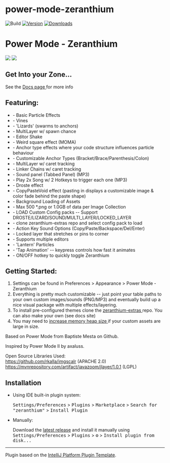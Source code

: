 # power-mode-zeranthium

![Build](https://github.com/cschar/power-mode-zeranthium/workflows/Build/badge.svg)
[![Version](https://img.shields.io/jetbrains/plugin/v/13176-power-mode--zeranthium.svg)](https://plugins.jetbrains.com/plugin/13176-power-mode--zeranthium)
[![Downloads](https://img.shields.io/jetbrains/plugin/d/13176-power-mode--zeranthium.svg)](https://plugins.jetbrains.com/plugin/13176-power-mode--zeranthium)


<!-- Plugin description -->
<h1>Power Mode - Zeranthium </h1>

<img src="https://user-images.githubusercontent.com/296551/86540558-4ea4f880-bed4-11ea-830b-5e3bf25e0cb1.gif" />
<img src="https://user-images.githubusercontent.com/296551/63473991-68b52400-c445-11e9-84dc-e2e5269729d8.png" />
<h2> Get Into your Zone... </h2>

<p> See the <a href="https://cschar.github.io/power-mode-zeranthium/"> Docs page </a> for more info </p>
<h2>Featuring:</h2>


<ul>
  <li>- Basic Particle Effects </li>
  <li>- Vines </li>
  <li>- 'Lizards' (swarms to anchors)</li>
  <li>- MultiLayer w/ spawn chance</li>
  <li>- Editor Shake </li>
  <li>- Weird square effect (MOMA)</li>
  <li>- Anchor type effects where your code structure influences particle behaviour</li>
  <li>- Customizable Anchor Types (Bracket/Brace/Parenthesis/Colon)</li>
  <li>- MultiLayer w/ caret tracking</li>
  <li>- Linker Chains w/ caret tracking</li>
  <li>- Sound panel (Tabbed Panel)  (MP3)</li>
  <li>- Play 2x Song w/ 2 Hotkeys to trigger each one (MP3)</li>
  <li>- Droste effect</li>
  <li>- CopyPasteVoid effect (pasting in displays a customizable image & color fade behind the paste shape)</li>
  <li>- Background Loading of Assets</li>
  <li>- Max 500 *.png or 1.0GB of data per Image Collection</li>
  <li>- LOAD Custom Config packs -- Support DROSTE/LIZARD/SOUND/MULTI_LAYER/LOCKED_LAYER</li>
  <li>- clone zeranthium-extras repo and select config pack to load</li>
  <li>- Action Key Sound Options (Copy/Paste/Backspace/Del/Enter)</li>
  <li>- Locked layer that stretches or pins to corner</li>
  <li>- Supports multiple editors</li>
  <li>- 'Lantern' Particles</li>
  <li>- 'Tap Animation' -- keypress controls how fast it animates</li>
  <li>- ON/OFF hotkey to quickly toggle Zeranthium</li>
</ul>
<h2>Getting Started: </h2>
<ol>
    <li> Settings can be found in Preferences > Appearance > Power Mode - Zeranthium </li>
    <li> Everything is pretty much customizable -- just point your table paths to your own custom images/sounds (PNG/MP3)
     and eventually build up a nice visual package with multiple effects/layering. </li>
    <li> To install pre-configured themes clone the
        <a href="https://github.com/cschar/zeranthium-extras"> zeranthium-extras </a> repo.
        You can also make your own (see docs site)
    </li>
    <li> You may need to
 <a href="https://www.jetbrains.com/help/idea/increasing-memory-heap.html"> increase memory heap size </a>
     if your custom assets are large in size.
    </li>
</ol>


<p>Based on Power Mode from Baptiste Mesta on Github.</p>
<p>Inspired by Power Mode II by axaluss.</p>


<!-- Plugin description end -->

Open Source Libraries Used: \
https://github.com/rkalla/imgscalr  (APACHE 2.0)\
https://mvnrepository.com/artifact/javazoom/jlayer/1.0.1 (LGPL)

## Installation

- Using IDE built-in plugin system:
  
  <kbd>Settings/Preferences</kbd> > <kbd>Plugins</kbd> > <kbd>Marketplace</kbd> > <kbd>Search for "zeranthium"</kbd> >
  <kbd>Install Plugin</kbd>
  
- Manually:

  Download the [latest release](https://github.com/cschar/power-mode-zeranthium/releases/latest) and install it manually using
  <kbd>Settings/Preferences</kbd> > <kbd>Plugins</kbd> > <kbd>⚙️</kbd> > <kbd>Install plugin from disk...</kbd>


---
Plugin based on the [IntelliJ Platform Plugin Template][template].

[template]: https://github.com/JetBrains/intellij-platform-plugin-template
